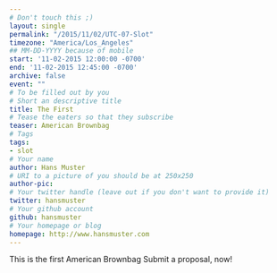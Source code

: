 ```yaml
---
# Don't touch this ;)
layout: single
permalink: "/2015/11/02/UTC-07-Slot"
timezone: "America/Los_Angeles"
## MM-DD-YYYY because of mobile
start: '11-02-2015 12:00:00 -0700'
end: '11-02-2015 12:45:00 -0700'
archive: false
event: ""
# To be filled out by you
# Short an descriptive title
title: The First
# Tease the eaters so that they subscribe
teaser: American Brownbag
# Tags
tags:
- slot
# Your name
author: Hans Muster
# URI to a picture of you should be at 250x250
author-pic:
# Your twitter handle (leave out if you don't want to provide it)
twitter: hansmuster
# Your github account
github: hansmuster
# Your homepage or blog
homepage: http://www.hansmuster.com
---
```

This is the first American Brownbag Submit a proposal, now!
